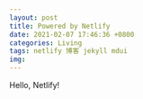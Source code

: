 ```yaml
---
layout: post
title: Powered by Netlify
date: 2021-02-07 17:46:36 +0800
categories: Living
tags: netlify 博客 jekyll mdui
img: 
---
```




















































Hello, Netlify!
